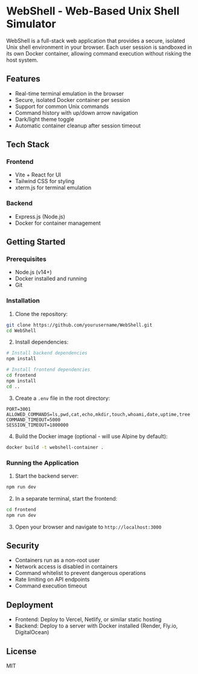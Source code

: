 # WebShell - Web-Based Unix Shell Simulator

WebShell is a full-stack web application that provides a secure, isolated Unix shell environment in your browser. Each user session is sandboxed in its own Docker container, allowing command execution without risking the host system.

## Features

- Real-time terminal emulation in the browser
- Secure, isolated Docker container per session
- Support for common Unix commands
- Command history with up/down arrow navigation
- Dark/light theme toggle
- Automatic container cleanup after session timeout

## Tech Stack

### Frontend
- Vite + React for UI
- Tailwind CSS for styling
- xterm.js for terminal emulation

### Backend
- Express.js (Node.js)
- Docker for container management

## Getting Started

### Prerequisites

- Node.js (v14+)
- Docker installed and running
- Git

### Installation

1. Clone the repository:
```bash
git clone https://github.com/yourusername/WebShell.git
cd WebShell
```

2. Install dependencies:
```bash
# Install backend dependencies
npm install

# Install frontend dependencies
cd frontend
npm install
cd ..
```

3. Create a `.env` file in the root directory:
```
PORT=3001
ALLOWED_COMMANDS=ls,pwd,cat,echo,mkdir,touch,whoami,date,uptime,tree
COMMAND_TIMEOUT=5000
SESSION_TIMEOUT=1800000
```

4. Build the Docker image (optional - will use Alpine by default):
```bash
docker build -t webshell-container .
```

### Running the Application

1. Start the backend server:
```bash
npm run dev
```

2. In a separate terminal, start the frontend:
```bash
cd frontend
npm run dev
```

3. Open your browser and navigate to `http://localhost:3000`

## Security

- Containers run as a non-root user
- Network access is disabled in containers
- Command whitelist to prevent dangerous operations
- Rate limiting on API endpoints
- Command execution timeout

## Deployment

- Frontend: Deploy to Vercel, Netlify, or similar static hosting
- Backend: Deploy to a server with Docker installed (Render, Fly.io, DigitalOcean)

## License

MIT 
